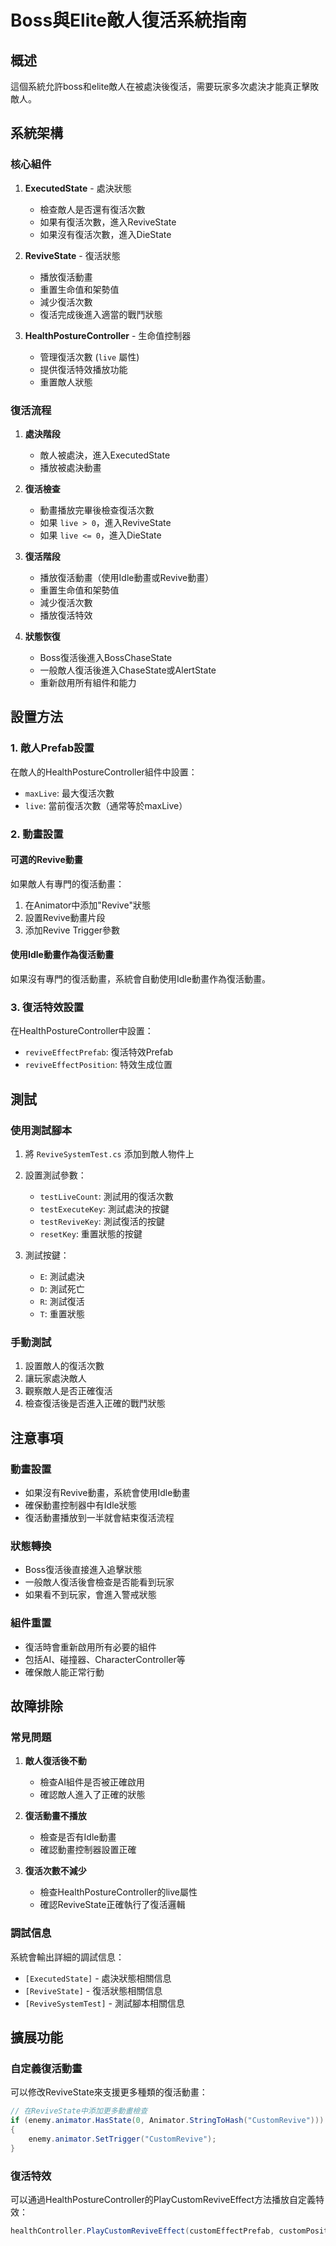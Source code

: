 # Boss與Elite敵人復活系統指南

## 概述

這個系統允許boss和elite敵人在被處決後復活，需要玩家多次處決才能真正擊敗敵人。

## 系統架構

### 核心組件

1. **ExecutedState** - 處決狀態
   - 檢查敵人是否還有復活次數
   - 如果有復活次數，進入ReviveState
   - 如果沒有復活次數，進入DieState

2. **ReviveState** - 復活狀態
   - 播放復活動畫
   - 重置生命值和架勢值
   - 減少復活次數
   - 復活完成後進入適當的戰鬥狀態

3. **HealthPostureController** - 生命值控制器
   - 管理復活次數 (`live` 屬性)
   - 提供復活特效播放功能
   - 重置敵人狀態

### 復活流程

1. **處決階段**
   - 敵人被處決，進入ExecutedState
   - 播放被處決動畫

2. **復活檢查**
   - 動畫播放完畢後檢查復活次數
   - 如果 `live > 0`，進入ReviveState
   - 如果 `live <= 0`，進入DieState

3. **復活階段**
   - 播放復活動畫（使用Idle動畫或Revive動畫）
   - 重置生命值和架勢值
   - 減少復活次數
   - 播放復活特效

4. **狀態恢復**
   - Boss復活後進入BossChaseState
   - 一般敵人復活後進入ChaseState或AlertState
   - 重新啟用所有組件和能力

## 設置方法

### 1. 敵人Prefab設置

在敵人的HealthPostureController組件中設置：
- `maxLive`: 最大復活次數
- `live`: 當前復活次數（通常等於maxLive）

### 2. 動畫設置

#### 可選的Revive動畫
如果敵人有專門的復活動畫：
1. 在Animator中添加"Revive"狀態
2. 設置Revive動畫片段
3. 添加Revive Trigger參數

#### 使用Idle動畫作為復活動畫
如果沒有專門的復活動畫，系統會自動使用Idle動畫作為復活動畫。

### 3. 復活特效設置

在HealthPostureController中設置：
- `reviveEffectPrefab`: 復活特效Prefab
- `reviveEffectPosition`: 特效生成位置

## 測試

### 使用測試腳本

1. 將 `ReviveSystemTest.cs` 添加到敵人物件上
2. 設置測試參數：
   - `testLiveCount`: 測試用的復活次數
   - `testExecuteKey`: 測試處決的按鍵
   - `testReviveKey`: 測試復活的按鍵
   - `resetKey`: 重置狀態的按鍵

3. 測試按鍵：
   - `E`: 測試處決
   - `D`: 測試死亡
   - `R`: 測試復活
   - `T`: 重置狀態

### 手動測試

1. 設置敵人的復活次數
2. 讓玩家處決敵人
3. 觀察敵人是否正確復活
4. 檢查復活後是否進入正確的戰鬥狀態

## 注意事項

### 動畫設置
- 如果沒有Revive動畫，系統會使用Idle動畫
- 確保動畫控制器中有Idle狀態
- 復活動畫播放到一半就會結束復活流程

### 狀態轉換
- Boss復活後直接進入追擊狀態
- 一般敵人復活後會檢查是否能看到玩家
- 如果看不到玩家，會進入警戒狀態

### 組件重置
- 復活時會重新啟用所有必要的組件
- 包括AI、碰撞器、CharacterController等
- 確保敵人能正常行動

## 故障排除

### 常見問題

1. **敵人復活後不動**
   - 檢查AI組件是否被正確啟用
   - 確認敵人進入了正確的狀態

2. **復活動畫不播放**
   - 檢查是否有Idle動畫
   - 確認動畫控制器設置正確

3. **復活次數不減少**
   - 檢查HealthPostureController的live屬性
   - 確認ReviveState正確執行了復活邏輯

### 調試信息

系統會輸出詳細的調試信息：
- `[ExecutedState]` - 處決狀態相關信息
- `[ReviveState]` - 復活狀態相關信息
- `[ReviveSystemTest]` - 測試腳本相關信息

## 擴展功能

### 自定義復活動畫
可以修改ReviveState來支援更多種類的復活動畫：
```csharp
// 在ReviveState中添加更多動畫檢查
if (enemy.animator.HasState(0, Animator.StringToHash("CustomRevive")))
{
    enemy.animator.SetTrigger("CustomRevive");
}
```

### 復活特效
可以通過HealthPostureController的PlayCustomReviveEffect方法播放自定義特效：
```csharp
healthController.PlayCustomReviveEffect(customEffectPrefab, customPosition, destroyDelay);
``` 